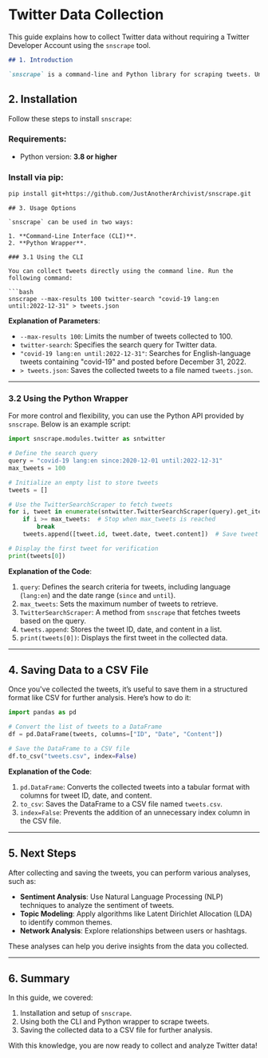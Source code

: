# **Twitter Data Collection**

This guide explains how to collect Twitter data without requiring a Twitter Developer Account using the `snscrape` tool.
```markdown
## 1. Introduction

`snscrape` is a command-line and Python library for scraping tweets. Unlike Twitter's API, it does not require developer credentials or an API key, making it accessible and easy to use for researchers.
```
## 2. Installation

Follow these steps to install `snscrape`:

### Requirements:
- Python version: **3.8 or higher**

### Install via pip:
```bash
pip install git+https://github.com/JustAnotherArchivist/snscrape.git
```
```
## 3. Usage Options

`snscrape` can be used in two ways:

1. **Command-Line Interface (CLI)**.
2. **Python Wrapper**.

### 3.1 Using the CLI

You can collect tweets directly using the command line. Run the following command:

```bash
snscrape --max-results 100 twitter-search "covid-19 lang:en until:2022-12-31" > tweets.json
```

**Explanation of Parameters**:
- `--max-results 100`: Limits the number of tweets collected to 100.
- `twitter-search`: Specifies the search query for Twitter data.
- `"covid-19 lang:en until:2022-12-31"`: Searches for English-language tweets containing "covid-19" and posted before December 31, 2022.
- `> tweets.json`: Saves the collected tweets to a file named `tweets.json`.

---

### 3.2 Using the Python Wrapper

For more control and flexibility, you can use the Python API provided by `snscrape`. Below is an example script:

```python
import snscrape.modules.twitter as sntwitter

# Define the search query
query = "covid-19 lang:en since:2020-12-01 until:2022-12-31"
max_tweets = 100

# Initialize an empty list to store tweets
tweets = []

# Use the TwitterSearchScraper to fetch tweets
for i, tweet in enumerate(sntwitter.TwitterSearchScraper(query).get_items()):
    if i >= max_tweets:  # Stop when max_tweets is reached
        break
    tweets.append([tweet.id, tweet.date, tweet.content])  # Save tweet data as a list

# Display the first tweet for verification
print(tweets[0])
```

**Explanation of the Code**:
1. `query`: Defines the search criteria for tweets, including language (`lang:en`) and the date range (`since` and `until`).
2. `max_tweets`: Sets the maximum number of tweets to retrieve.
3. `TwitterSearchScraper`: A method from `snscrape` that fetches tweets based on the query.
4. `tweets.append`: Stores the tweet ID, date, and content in a list.
5. `print(tweets[0])`: Displays the first tweet in the collected data.

---

## 4. Saving Data to a CSV File

Once you've collected the tweets, it’s useful to save them in a structured format like CSV for further analysis. Here’s how to do it:

```python
import pandas as pd

# Convert the list of tweets to a DataFrame
df = pd.DataFrame(tweets, columns=["ID", "Date", "Content"])

# Save the DataFrame to a CSV file
df.to_csv("tweets.csv", index=False)
```

**Explanation of the Code**:
1. `pd.DataFrame`: Converts the collected tweets into a tabular format with columns for tweet ID, date, and content.
2. `to_csv`: Saves the DataFrame to a CSV file named `tweets.csv`.
3. `index=False`: Prevents the addition of an unnecessary index column in the CSV file.

---

## 5. Next Steps

After collecting and saving the tweets, you can perform various analyses, such as:

- **Sentiment Analysis**: Use Natural Language Processing (NLP) techniques to analyze the sentiment of tweets.
- **Topic Modeling**: Apply algorithms like Latent Dirichlet Allocation (LDA) to identify common themes.
- **Network Analysis**: Explore relationships between users or hashtags.

These analyses can help you derive insights from the data you collected.

---

## 6. Summary

In this guide, we covered:

1. Installation and setup of `snscrape`.
2. Using both the CLI and Python wrapper to scrape tweets.
3. Saving the collected data to a CSV file for further analysis.

With this knowledge, you are now ready to collect and analyze Twitter data!
```

